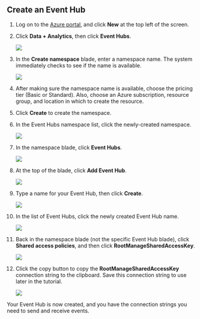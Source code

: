 ## Create an Event Hub
1. Log on to the [Azure portal][Azure portal], and click **New** at the top left of the screen.
2. Click **Data + Analytics**, then click **Event Hubs**.
   
    ![](./media/event-hubs-create-event-hub/create-event-hub9.png)
3. In the **Create namespace** blade, enter a namespace name. The system immediately checks to see if the name is available.
   
    ![](./media/event-hubs-create-event-hub/create-event-hub1.png)
4. After making sure the namespace name is available, choose the pricing tier (Basic or Standard). Also, choose an Azure subscription, resource group, and location in which to create the resource. 
5. Click **Create** to create the namespace.
6. In the Event Hubs namespace list, click the newly-created namespace.      
   
    ![](./media/event-hubs-create-event-hub/create-event-hub2.png)
7. In the namespace blade, click **Event Hubs**.
   
    ![](./media/event-hubs-create-event-hub/create-event-hub3.png)
8. At the top of the blade, click **Add Event Hub**.
   
    ![](./media/event-hubs-create-event-hub/create-event-hub4.png)
9. Type a name for your Event Hub, then click **Create**.
   
    ![](./media/event-hubs-create-event-hub/create-event-hub5.png)
10. In the list of Event Hubs, click the newly created Event Hub name. 
    
     ![](./media/event-hubs-create-event-hub/create-event-hub6.png)
11. Back in the namespace blade (not the specific Event Hub blade), click **Shared access policies**, and then click **RootManageSharedAccessKey**.
    
     ![](./media/event-hubs-create-event-hub/create-event-hub7.png)
12. Click the copy button to copy the **RootManageSharedAccessKey** connection string to the clipboard. Save this connection string to use later in the tutorial.
    
     ![](./media/event-hubs-create-event-hub/create-event-hub8.png)

Your Event Hub is now created, and you have the connection strings you need to send and receive events.

[Azure portal]: https://portal.azure.com/